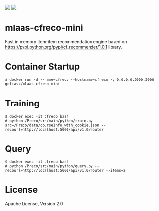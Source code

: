 [![](https://images.microbadger.com/badges/image/goliasz/mlaas-cfreco-mini.svg)](https://microbadger.com/images/goliasz/mlaas-cfreco-mini "Get your own image badge on microbadger.com")
[![](https://images.microbadger.com/badges/version/goliasz/mlaas-cfreco-mini.svg)](https://microbadger.com/images/goliasz/mlaas-cfreco-mini "Get your own version badge on microbadger.com")

# mlaas-cfreco-mini

Fast in memory item-item recommendation engine based on https://pypi.python.org/pypi/cf_recommender/1.0.1 library.

# Container Startup

```
$ docker run -d --name=cfreco --hostname=cfreco -p 0.0.0.0:5000:5000 goliasz/mlaas-cfreco-mini
```

# Training

```
$ docker exec -it cfreco bash
# python /Preco/src/main/python/train.py --src=/Preco/data/courseInfo_with_cookie.json --recourl=http://localhost:5000/api/v1.0/router
```

# Query

```
$ docker exec -it cfreco bash
# python /Preco/src/main/python/query.py --recourl=http://localhost:5000/api/v1.0/router --items=2
```

# License
Apache License, Version 2.0

